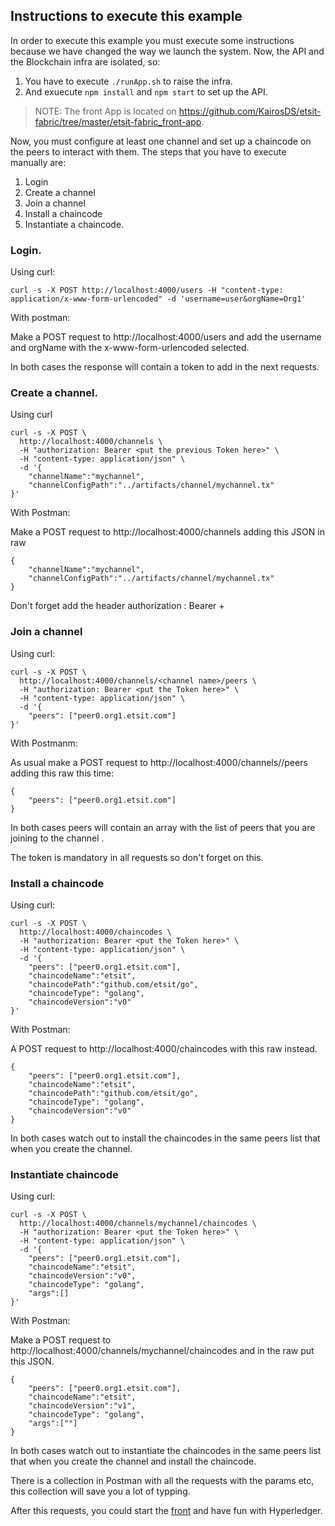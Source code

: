 ## Instructions to execute this example

In order to execute this example you must execute some instructions because we have changed the way we launch the system.
Now, the API and the Blockchain infra are isolated, so:
1. You have to execute ```./runApp.sh``` to raise the infra.
2. And exuecute ```npm install``` and ```npm start``` to set up the API.

> NOTE: The front App is located on https://github.com/KairosDS/etsit-fabric/tree/master/etsit-fabric_front-app.

Now, you must configure at least one channel and set up a chaincode on the peers to interact with them. The steps that you have to execute manually are:
1. Login
2. Create a channel
3. Join a channel
4. Install a chaincode
5. Instantiate a chaincode.

### Login.

Using curl:
```
curl -s -X POST http://localhost:4000/users -H "content-type: application/x-www-form-urlencoded" -d 'username=user&orgName=Org1'
```
With postman:

 Make a POST request to http://localhost:4000/users and add the username and orgName with the x-www-form-urlencoded selected.

 In both cases the response will contain a token to add in the next requests.

### Create a channel.

Using curl

```
curl -s -X POST \
  http://localhost:4000/channels \
  -H "authorization: Bearer <put the previous Token here>" \
  -H "content-type: application/json" \
  -d '{
	"channelName":"mychannel",
	"channelConfigPath":"../artifacts/channel/mychannel.tx"
}'
```

With Postman:

Make a POST request to http://localhost:4000/channels adding this JSON in raw

```
{
	"channelName":"mychannel",
	"channelConfigPath":"../artifacts/channel/mychannel.tx"
}
```
Don't forget add the header authorization : Bearer + <and here the token>

### Join a channel

Using curl:

```
curl -s -X POST \
  http://localhost:4000/channels/<channel name>/peers \
  -H "authorization: Bearer <put the Token here>" \
  -H "content-type: application/json" \
  -d '{
	"peers": ["peer0.org1.etsit.com"]
}'
```

With Postmanm:

As usual make a POST request to http://localhost:4000/channels/<channel name>/peers adding this raw  this time:
```
{
	"peers": ["peer0.org1.etsit.com"]
}
```
In both cases peers will contain an array with the list of peers that you are joining to the channel .

The token is mandatory in all requests so don't forget on this.

### Install a chaincode

Using curl:

```
curl -s -X POST \
  http://localhost:4000/chaincodes \
  -H "authorization: Bearer <put the Token here>" \
  -H "content-type: application/json" \
  -d '{
	"peers": ["peer0.org1.etsit.com"],
	"chaincodeName":"etsit",
	"chaincodePath":"github.com/etsit/go",
	"chaincodeType": "golang",
	"chaincodeVersion":"v0"
}'
```

With Postman:

A POST request to http://localhost:4000/chaincodes with this raw instead.

```
{
	"peers": ["peer0.org1.etsit.com"],
	"chaincodeName":"etsit",
	"chaincodePath":"github.com/etsit/go",
	"chaincodeType": "golang",
	"chaincodeVersion":"v0"
}
```

In both cases watch out to install the chaincodes in the same peers list that when you create the channel.

### Instantiate chaincode

Using curl:

```
curl -s -X POST \
  http://localhost:4000/channels/mychannel/chaincodes \
  -H "authorization: Bearer <put the Token here>" \
  -H "content-type: application/json" \
  -d '{
	"peers": ["peer0.org1.etsit.com"],
	"chaincodeName":"etsit",
	"chaincodeVersion":"v0",
	"chaincodeType": "golang",
	"args":[]
}'
```

With Postman:

Make a POST request to http://localhost:4000/channels/mychannel/chaincodes and in the raw put this JSON.

```
{
	"peers": ["peer0.org1.etsit.com"],
	"chaincodeName":"etsit",
	"chaincodeVersion":"v1",
	"chaincodeType": "golang",
	"args":[""]
}
```


In both cases watch out to instantiate the chaincodes in the same peers list that when you create the channel and install the chaincode.

There is a collection in Postman with all the requests with the params etc, this collection will save you a lot of typping.


After this requests, you could start the [front](https://github.com/KairosDS/etsit-fabric/tree/master/etsit-fabric_front-app) and have fun with Hyperledger.

